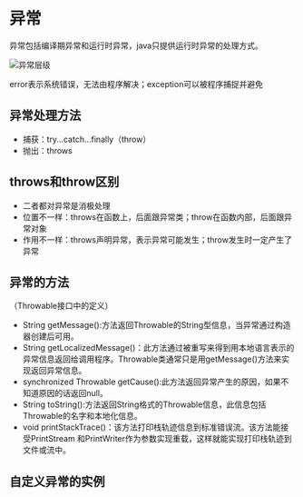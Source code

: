 # 异常

异常包括编译期异常和运行时异常，java只提供运行时异常的处理方式。

![异常层级](https://img-blog.csdnimg.cn/20190226172330569.png?x-oss-process=image/watermark,type_ZmFuZ3poZW5naGVpdGk,shadow_10,text_aHR0cHM6Ly9ibG9nLmNzZG4ubmV0L3dlaXhpbl8zODE5NjQwNw==,size_16,color_FFFFFF,t_70)

error表示系统错误，无法由程序解决；exception可以被程序捕捉并避免



## **异常处理方法**

- 捕获：try...catch...finally（throw）
- 抛出：throws



## **throws和throw区别**

- 二者都对异常是消极处理
- 位置不一样：throws在函数上，后面跟异常类；throw在函数内部，后面跟异常对象
- 作用不一样：throws声明异常，表示异常可能发生；throw发生时一定产生了异常



## **异常的方法**

（Throwable接口中的定义）

- String getMessage():方法返回Throwable的String型信息，当异常通过构造器创建后可用。
- String getLocalizedMessage()：此方法通过被重写来得到用本地语言表示的异常信息返回给调用程序。Throwable类通常只是用getMessage()方法来实现返回异常信息。
- synchronized Throwable getCause():此方法返回异常产生的原因，如果不知道原因的话返回null。
- String toString():方法返回String格式的Throwable信息，此信息包括Throwable的名字和本地化信息。
- void printStackTrace()：该方法打印栈轨迹信息到标准错误流。该方法能接受PrintStream 和PrintWriter作为参数实现重载，这样就能实现打印栈轨迹到文件或流中。



## 自定义异常的实例





























